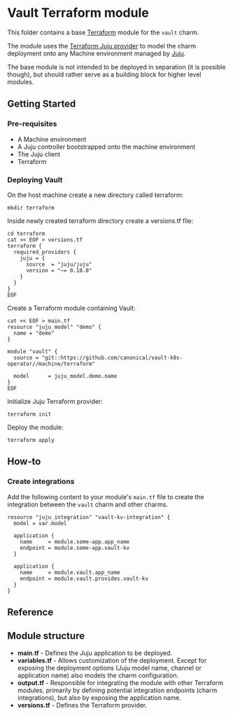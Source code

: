 # Vault Terraform module

This folder contains a base [Terraform][Terraform] module for the `vault` charm.

The module uses the [Terraform Juju provider][Terraform Juju provider] to model the charm deployment onto any Machine environment managed by [Juju][Juju].

The base module is not intended to be deployed in separation (it is possible though), but should rather serve as a building block for higher level modules.

## Getting Started

### Pre-requisites

- A Machine environment
- A Juju controller bootstrapped onto the machine environment
- The Juju client
- Terraform

### Deploying Vault

On the host machine create a new directory called terraform:

```shell
mkdir terraform
```

Inside newly created terraform directory create a versions.tf file:

```shell
cd terraform
cat << EOF > versions.tf
terraform {
  required_providers {
    juju = {
      source  = "juju/juju"
      version = "~= 0.18.0"
    }
  }
}
EOF
```

Create a Terraform module containing Vault:

```shell
cat << EOF > main.tf
resource "juju_model" "demo" {
  name = "demo"
}

module "vault" {
  source = "git::https://github.com/canonical/vault-k8s-operator//machine/terraform"
  
  model      = juju_model.demo.name
}
EOF
```

Initialize Juju Terraform provider:

```shell
terraform init
```

Deploy the module:

```shell
terraform apply
```

## How-to

### Create integrations

Add the following content to your module's `main.tf` file to create the integration between the `vault` charm and other charms.

```text
resource "juju_integration" "vault-kv-integration" {
  model = var.model

  application {
    name     = module.some-app.app_name
    endpoint = module.some-app.vault-kv
  }

  application {
    name     = module.vault.app_name
    endpoint = module.vault.provides.vault-kv
  }
}
```

## Reference

## Module structure

- **main.tf** - Defines the Juju application to be deployed.
- **variables.tf** - Allows customization of the deployment. Except for exposing the deployment options (Juju model name, channel or application name) also models the charm configuration.
- **output.tf** - Responsible for integrating the module with other Terraform modules, primarily by defining potential integration endpoints (charm integrations), but also by exposing the application name.
- **versions.tf** - Defines the Terraform provider.

[Terraform]: https://www.terraform.io/
[Terraform Juju provider]: https://registry.terraform.io/providers/juju/juju/latest
[Juju]: https://juju.is
[vault-integrations]: https://charmhub.io/vault/integrations
